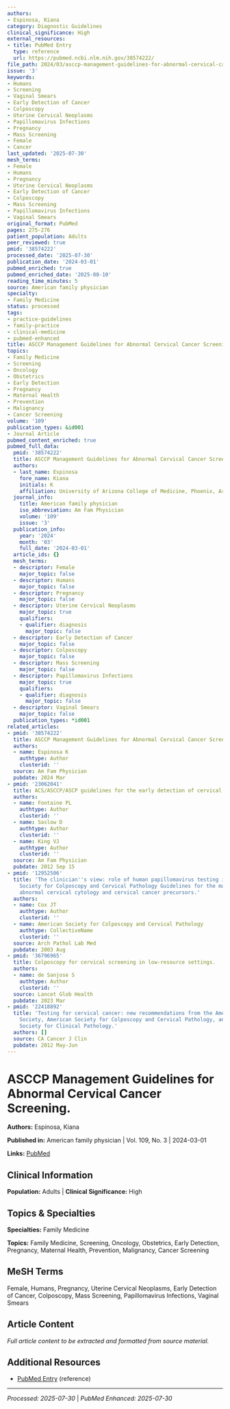 ```yaml
---
authors:
- Espinosa, Kiana
category: Diagnostic Guidelines
clinical_significance: High
external_resources:
- title: PubMed Entry
  type: reference
  url: https://pubmed.ncbi.nlm.nih.gov/38574222/
file_path: 2024/03/asccp-management-guidelines-for-abnormal-cervical-cancer-scr.md
issue: '3'
keywords:
- Humans
- Screening
- Vaginal Smears
- Early Detection of Cancer
- Colposcopy
- Uterine Cervical Neoplasms
- Papillomavirus Infections
- Pregnancy
- Mass Screening
- Female
- Cancer
last_updated: '2025-07-30'
mesh_terms:
- Female
- Humans
- Pregnancy
- Uterine Cervical Neoplasms
- Early Detection of Cancer
- Colposcopy
- Mass Screening
- Papillomavirus Infections
- Vaginal Smears
original_format: PubMed
pages: 275-276
patient_population: Adults
peer_reviewed: true
pmid: '38574222'
processed_date: '2025-07-30'
publication_date: '2024-03-01'
pubmed_enriched: true
pubmed_enriched_date: '2025-08-10'
reading_time_minutes: 5
source: American family physician
specialty:
- Family Medicine
status: processed
tags:
- practice-guidelines
- family-practice
- clinical-medicine
- pubmed-enhanced
title: ASCCP Management Guidelines for Abnormal Cervical Cancer Screening.
topics:
- Family Medicine
- Screening
- Oncology
- Obstetrics
- Early Detection
- Pregnancy
- Maternal Health
- Prevention
- Malignancy
- Cancer Screening
volume: '109'
publication_types: &id001
- Journal Article
pubmed_content_enriched: true
pubmed_full_data:
  pmid: '38574222'
  title: ASCCP Management Guidelines for Abnormal Cervical Cancer Screening.
  authors:
  - last_name: Espinosa
    fore_name: Kiana
    initials: K
    affiliation: University of Arizona College of Medicine, Phoenix, Arizona.
  journal_info:
    title: American family physician
    iso_abbreviation: Am Fam Physician
    volume: '109'
    issue: '3'
  publication_info:
    year: '2024'
    month: '03'
    full_date: '2024-03-01'
  article_ids: {}
  mesh_terms:
  - descriptor: Female
    major_topic: false
  - descriptor: Humans
    major_topic: false
  - descriptor: Pregnancy
    major_topic: false
  - descriptor: Uterine Cervical Neoplasms
    major_topic: true
    qualifiers:
    - qualifier: diagnosis
      major_topic: false
  - descriptor: Early Detection of Cancer
    major_topic: false
  - descriptor: Colposcopy
    major_topic: false
  - descriptor: Mass Screening
    major_topic: false
  - descriptor: Papillomavirus Infections
    major_topic: true
    qualifiers:
    - qualifier: diagnosis
      major_topic: false
  - descriptor: Vaginal Smears
    major_topic: false
  publication_types: *id001
related_articles:
- pmid: '38574222'
  title: ASCCP Management Guidelines for Abnormal Cervical Cancer Screening.
  authors:
  - name: Espinosa K
    authtype: Author
    clusterid: ''
  source: Am Fam Physician
  pubdate: 2024 Mar
- pmid: '23062041'
  title: ACS/ASCCP/ASCP guidelines for the early detection of cervical cancer.
  authors:
  - name: Fontaine PL
    authtype: Author
    clusterid: ''
  - name: Saslow D
    authtype: Author
    clusterid: ''
  - name: King VJ
    authtype: Author
    clusterid: ''
  source: Am Fam Physician
  pubdate: 2012 Sep 15
- pmid: '12952506'
  title: 'The clinician''s view: role of human papillomavirus testing in the American
    Society for Colposcopy and Cervical Pathology Guidelines for the management of
    abnormal cervical cytology and cervical cancer precursors.'
  authors:
  - name: Cox JT
    authtype: Author
    clusterid: ''
  - name: American Society for Colposcopy and Cervical Pathology
    authtype: CollectiveName
    clusterid: ''
  source: Arch Pathol Lab Med
  pubdate: 2003 Aug
- pmid: '36796965'
  title: Colposcopy for cervical screening in low-resource settings.
  authors:
  - name: de Sanjose S
    authtype: Author
    clusterid: ''
  source: Lancet Glob Health
  pubdate: 2023 Mar
- pmid: '22418892'
  title: 'Testing for cervical cancer: new recommendations from the American Cancer
    Society, American Society for Colposcopy and Cervical Pathology, and American
    Society for Clinical Pathology.'
  authors: []
  source: CA Cancer J Clin
  pubdate: 2012 May-Jun
---
```


# ASCCP Management Guidelines for Abnormal Cervical Cancer Screening.

**Authors:** Espinosa, Kiana

**Published in:** American family physician | Vol. 109, No. 3 | 2024-03-01

**Links:** [PubMed](https://pubmed.ncbi.nlm.nih.gov/38574222/)

## Clinical Information

**Population:** Adults | **Clinical Significance:** High

## Topics & Specialties

**Specialties:** Family Medicine

**Topics:** Family Medicine, Screening, Oncology, Obstetrics, Early Detection, Pregnancy, Maternal Health, Prevention, Malignancy, Cancer Screening

## MeSH Terms

Female, Humans, Pregnancy, Uterine Cervical Neoplasms, Early Detection of Cancer, Colposcopy, Mass Screening, Papillomavirus Infections, Vaginal Smears

## Article Content

*Full article content to be extracted and formatted from source material.*

## Additional Resources

- [PubMed Entry](https://pubmed.ncbi.nlm.nih.gov/38574222/) (reference)

---

*Processed: 2025-07-30* | *PubMed Enhanced: 2025-07-30*
